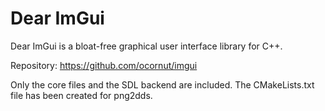 # Dear ImGui

Dear ImGui is a bloat-free graphical user interface library for C++.

Repository: https://github.com/ocornut/imgui

Only the core files and the SDL backend are included. The CMakeLists.txt file has been created for png2dds.